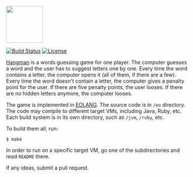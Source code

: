 <img src="https://raw.githubusercontent.com/yegor256/hangman/master/images/logo.png" width="100px"/>

[![Build Status](https://img.shields.io/travis/yegor256/hangman/master.svg)](https://travis-ci.org/yegor256/hangman)
[![License](https://img.shields.io/badge/license-MIT-green.svg)](https://github.com/yegor256/hangman/blob/master/LICENSE.txt)

[Hangman](https://en.wikipedia.org/wiki/Hangman_%28game%29) is a words
guessing game for one player. The computer guesses a word and the user
has to suggest letters one by one. Every time the word contains a letter,
the computer opens it (all of them, if there are a few). Every time the
word doesn't contain a letter, the computer gives a penalty point for
the user. If there are five penalty points, the user looses. If there
are no hidden letters anymore, the computer looses.

The game is implemented in [EOLANG](https://www.eolang.org). The source
code is in `/eo` directory. The code may compile to different target
VMs, including Java, Ruby, etc. Each build system is in its own directory,
such as `/jvm`, `/ruby`, etc.

To build them all, run:

```
$ make
```

In order to run on a specific target VM, go one of the subdirectories
and read `README` there.

If any ideas, submit a pull request.